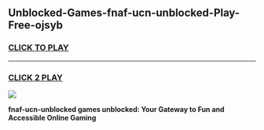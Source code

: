 
## Unblocked-Games-fnaf-ucn-unblocked-Play-Free-ojsyb
<h3>
<a href="https://premium76.site?title=fnaf-ucn-unblocked&ref=18A">CLICK TO PLAY</a></h3>
<hr>

<h3>
<a href="https://premium76.site?title=fnaf-ucn-unblocked&ref=18A">CLICK 2 PLAY</a>
  
</h3>

<a href="https://premium76.site?title=fnaf-ucn-unblocked&ref=18A"><img src="https://clearcache.store/games.png"></a>


**fnaf-ucn-unblocked games unblocked: Your Gateway to Fun and Accessible Online Gaming**
